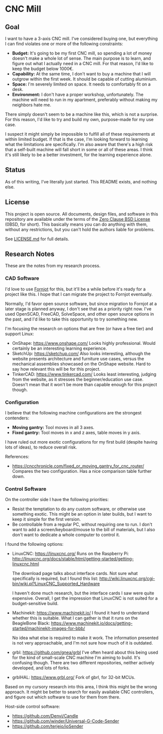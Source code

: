 # CNC Mill

## Goal

I want to have a 3-axis CNC mill. I've considered buying one, but everything I can find violates one or more of the following constraints:

- **Budget:** It's going to be my first CNC mill, so spending a lot of money doesn't make a whole lot of sense. The main purpose is to learn, and figure out what I actually need in a CNC mill. For that reason, I'd like to keep the budget below 1000€.
- **Capability:** At the same time, I don't want to buy a machine that I will outgrow within the first week. It should be capable of cutting aluminium.
- **Space:** I'm severely limited on space. It needs to comfortably fit on a desk.
- **Environment:** I don't have a proper workshop, unfortunately. The machine will need to run in my apartment, preferably without making my neighbors hate me.

There simply doesn't seem to be a machine like this, which is not a surprise. For this reason, I'd like to try and build my own, purpose-made for my use case.

I suspect it might simply be impossible to fulfill all of these requirements at within limited budget. If that is the case, I'm looking forward to learning what the limitations are specifically. I'm also aware that there's a high risk that a self-built machine will fall short in some or all of these areas. I think it's still likely to be a better investment, for the learning experience alone.


## Status

As of this writing, I've literally just started. This README exists, and nothing else.


## License

This project is open source. All documents, design files, and software in this repository are available under the terms of the [Zero Clause BSD License] (0BSD, for short). This basically means you can do anything with them, without any restrictions, but you can't hold the authors liable for problems.

See [LICENSE.md] for full details.

[Zero Clause BSD License]: https://opensource.org/licenses/0BSD
[LICENSE.md]: LICENSE.md


## Research Notes

These are the notes from my research process.

### CAD Software

I'd love to use [Fornjot](https://www.fornjot.app/) for this, but it'll be a while before it's ready for a project like this. I hope that I can migrate the project to Fornjot eventually.

Normally, I'd favor open source software, but since migration to Fornjot at a later stage is planned anyway, I don't see that as a priority right now. I've used OpenSCAD, FreeCAD, SolveSpace, and other open source options in the past, and I'd like to take this opportunity to try something new.

I'm focusing the research on options that are free (or have a free tier) and support Linux:

- OnShape: https://www.onshape.com/
  Looks highly professional. Would certainly be an interesting learning experience.
- SketchUp: https://sketchup.com/
  Also looks interesting, although the website presents architecture and furniture use cases, versus the mechanical assemblies showcased on the OnShape website. Hard to say how relevant this will be for this project.
- TinkerCAD: https://www.tinkercad.com/
  Looks least interesting, judging from the website, as it stresses the beginner/education use case. Doesn't mean that it won't be more than capable enough for this project though.

### Configuration

I believe that the following machine configurations are the strongest contenders:

- **Moving gantry:** Tool moves in all 3 axes.
- **Fixed gantry:** Tool moves in x and z axes, table moves in y axis.

I have ruled out more exotic configurations for my first build (despite having lots of ideas), to reduce overall risk.

References:

- https://cncchronicle.com/fixed_or_moving_gantry_for_cnc_router/
  Compares the two configuration. Has a nice comparison table further down.

### Control Software

On the controller side I have the following priorities:

- Resist the temptation to do any custom software, or otherwise use something exotic. This might be an option in later builds, but I want to keep it simple for the first version.
- Be controllable from a regular PC, without requiring one to run. I don't want to add a screen/keyboard/mouse to the bill of materials, but I also don't want to dedicate a whole computer to control it.

I found the following options:

- LinuxCNC: https://linuxcnc.org/
  Runs on the Raspberry Pi:
  http://linuxcnc.org/docs/stable/html/getting-started/getting-linuxcnc.html

  The download page talks about interface cards. Not sure what specifically is required, but I found this list:
  http://wiki.linuxcnc.org/cgi-bin/wiki.pl?LinuxCNC_Supported_Hardware

  I haven't done much research, but the interface cards I saw were quite expensive. Overall, I get the impression that LinuxCNC is not suited for a budget-sensitive build.

- Machinekit: https://www.machinekit.io/
  I found it hard to understand whether this is suitable. What I can gather is that it runs on the BeagleBone Black: https://www.machinekit.io/docs/getting-started/machinekit-images-for-bbb/

  No idea what else is required to make it work. The information presented is not very approachable, and I'm not sure how much of it is outdated.

- grbl: https://github.com/gnea/grbl
  I've often heard about this being used for the kind of small-scale CNC machine I'm aiming to build. It's confusing though. There are two different repositories, neither actively developed, and lots of forks.

- grblHAL: https://www.grbl.org/
  Fork of gbrl, for 32-bit MCUs.

Based on my cursory research into this area, I think this might be the wrong approach. It might be better to search for easily available CNC controllers, and figure out which software to use for them from there.

Host-side control software:
- https://github.com/Denvi/Candle
- https://github.com/winder/Universal-G-Code-Sender
- https://github.com/terjeio/ioSender
